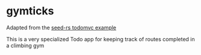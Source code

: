 # gymticks

Adapted from the [seed-rs todomvc example](https://github.com/seed-rs/seed/tree/master/examples/todomvc)

This is a very specialized Todo app for keeping track of routes completed in a climbing gym
